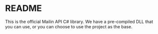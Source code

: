 # README

This is the official Mailin API C# library. We have a pre-compiled DLL that you can use, or you can choose to use the project as the base.